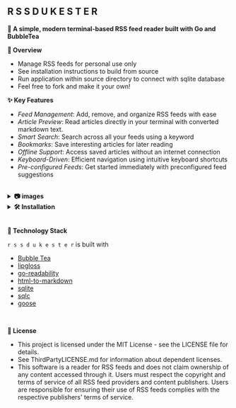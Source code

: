 ## R S S D U K E S T E R

<strong> 🚀 A simple, modern terminal-based RSS feed reader built with Go and BubbleTea </strong>

<strong> 📖 Overview </strong>
- Manage RSS feeds for personal use only
- See installation instructions to build from source
- Run application within source directory to connect with sqlite database
- Feel free to fork and make it your own!

<strong> ✨ Key Features </strong>

- <i>Feed Management</i>: Add, remove, and organize RSS feeds with ease
- <i>Article Preview</i>: Read articles directly in your terminal with converted markdown text.
- <i>Smart Search</i>: Search across all your feeds using a keyword
- <i>Bookmarks</i>: Save interesting articles for later reading
- <i>Offline Support</i>: Access saved articles without an internet connection
- <i>Keyboard-Driven</i>: Efficient navigation using intuitive keyboard shortcuts
- <i>Pre-configured Feeds</i>: Get started immediately with preconfigured feed suggestions

<br>
 
<details>
<summary> <strong>📷 images</strong> </summary>

   <details>
   <summary>Manage RSS feeds</summary>
   <img src="images/home.png" alt="Image 1">

   </details>


   <details>
   <summary>View posts from feeds</summary>

   <img src="images/feed.png" alt="Image 2">
   </details>


   <details>
   <summary>Read articles in terminal</summary>

   <img src="images/article.png" alt="Image 3">
   </details>

   <details>
   <summary>Search across all your feeds</summary>

   <img src="images/search.png" alt="Image 4">
   </details>

</details>

<details>

<br>

<summary> <strong> 🛠️ Installation </strong> </summary>

requirements:

- Go 1.21 or later
- GCC compiler
- SQLite3
- Windows Terminal or PowerShell (CMD not supported)
<br>
<details>
<summary>windows</summary>


1. **Install MSYS2** 
   ```powershell
   winget install MSYS2.MSYS2
   ```

2. **Open MSYS2 MINGW64** (from Start Menu) and run:
   ```bash
   pacman -S mingw-w64-x86_64-gcc mingw-w64-x86_64-sqlite3
   ```

3. **Add MinGW to temporary PATH** (in PowerShell):
   ```powershell
   $env:Path += ";C:\msys64\mingw64\bin"
   ```

4. **Build**
   ```powershell
   git clone https://github.com/IvanYaremko/rssdukester.git
   cd rssdukester
   $env:CGO_ENABLED=1
   go build
   ```

5. **Run**
   ```powershell
   .\rssdukester.exe
   ```
</details>

<details>
<summary>linux</summary>

1. **Install dependencies**
   ```bash
   sudo apt-get update
   sudo apt-get install gcc libsqlite3-dev
   ```

2. **Build**
   ```bash
   git clone https://github.com/IvanYaremko/rssdukester.git
   cd rssdukester
   CGO_ENABLED=1 go build
   ```

3. **Run**
   ```bash
   ./rssdukester
   ```
</details>

<details>
<summary>macOS</summary>

1. **Install dependencies**
   ```bash
   brew install sqlite3
   ```

2. **Build**
   ```bash
   git clone https://github.com/IvanYaremko/rssdukester.git
   cd rssdukester
   CGO_ENABLED=1 go build
   ```

3. **Run**
   ```bash
   ./rssdukester
   ```
</details> 

<br>
🐛 Troubleshooting

If you see `gcc: executable file not found in %PATH%`:
1. Make sure you opened MSYS2 MINGW64 and ran the pacman command
2. Verify GCC is installed by running: `gcc --version`
3. Ensure you added MinGW to PATH as shown in the build steps
</details>

<br>

<strong>🔧 Technology Stack </strong>

`r s s d u k e s t e r`  is built with


- [Bubble Tea](https://github.com/charmbracelet/bubbletea)
- [lipgloss](https://github.com/charmbracelet/lipgloss)
- [go-readability](https://github.com/go-shiori/go-readability)
- [html-to-markdown](https://github.com/JohannesKaufmann/html-to-markdown) 
- [sqlite](https://www.sqlite.org/)
- [sqlc](https://docs.sqlc.dev/en/latest/reference/query-annotations.html)
- [goose](https://github.com/pressly/goose)

<br>

<strong> 📝 License </strong>

- This project is licensed under the MIT License - see the LICENSE file for details.
- See ThirdPartyLICENSE.md for information about dependent licenses.
- This software is a reader for RSS feeds and does not claim ownership of any content accessed through it.
Users must respect the copyright and terms of service of all RSS feed providers and content publishers.
Users are responsible for ensuring their use of RSS feeds complies with the respective publishers' terms of service.